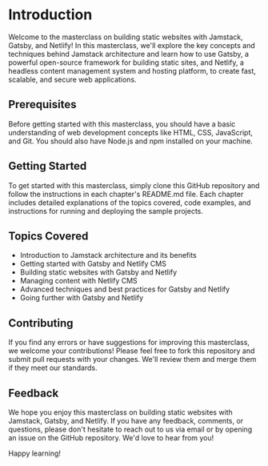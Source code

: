 # Introduction

Welcome to the masterclass on building static websites with Jamstack, Gatsby, and Netlify! In this masterclass, we'll explore the key concepts and techniques behind Jamstack architecture and learn how to use Gatsby, a powerful open-source framework for building static sites, and Netlify, a headless content management system and hosting platform, to create fast, scalable, and secure web applications.

## Prerequisites

Before getting started with this masterclass, you should have a basic understanding of web development concepts like HTML, CSS, JavaScript, and Git. You should also have Node.js and npm installed on your machine.

## Getting Started

To get started with this masterclass, simply clone this GitHub repository and follow the instructions in each chapter's README.md file. Each chapter includes detailed explanations of the topics covered, code examples, and instructions for running and deploying the sample projects.

## Topics Covered

- Introduction to Jamstack architecture and its benefits
- Getting started with Gatsby and Netlify CMS
- Building static websites with Gatsby and Netlify
- Managing content with Netlify CMS
- Advanced techniques and best practices for Gatsby and Netlify
- Going further with Gatsby and Netlify

## Contributing

If you find any errors or have suggestions for improving this masterclass, we welcome your contributions! Please feel free to fork this repository and submit pull requests with your changes. We'll review them and merge them if they meet our standards.

## Feedback

We hope you enjoy this masterclass on building static websites with Jamstack, Gatsby, and Netlify. If you have any feedback, comments, or questions, please don't hesitate to reach out to us via email or by opening an issue on the GitHub repository. We'd love to hear from you!

Happy learning!
